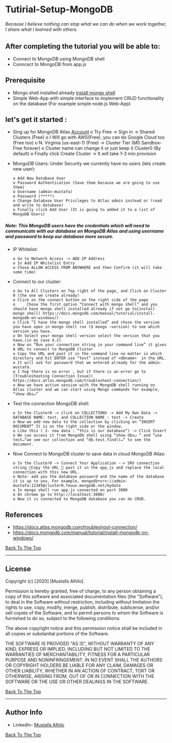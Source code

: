 # Tutirial-Setup-MongoDB
###### Because I believe nothing can stop what we can do when we work together, I share what I learned with others.

## After completing the tutorial you will be able to:

- Connect to MongoDB using MongoDB shell 
- Conncect to MongoDB from app.js

## Prerequisite

- Mongo shell installed already [install mongo shell](https://docs.mongodb.com/manual/tutorial/install-mongodb-on-windows/)
- Simple Web-App with simple interface to implement CRUD functionality on the database (For example simple node.js Web-App)

## let's get it started :

- Sing up for MongoDB Atlas [Account]( https://www.mongodb.com/cloud/atlas)
      o	Try Free -> Sign in -> Shared Clusters (Free)
      o	I Will go with AWS(Free), you can do Google Cloud too (Free too)
      o	N. Virginia (us-east-1) (Free) -> Cluster Tier (M0 Sandbox- Free forever)
      o	Cluster name can change it or just keep it Cluster0 (By default)
      o	Finally click Create Cluster -> It will take 1-3 min provision 
      
- MongoDB Users: Under Security we currently have no users (lets create new user):

      o	Add New Database User
      o	Password Authentication (Save them because we are going to use them)
      o	Username (admin-mustafa)
      o	Password (*****)
      o	Change Database User Privileges to Atlas admin instead or (read and write to database)
      o	Finally click Add User (It is going to added it to a list of MongoDB Users)
##### Note: This MongoDB users have the credentials which will need to communicate with our database on MongoDB Atlas and using username and password to keep our database more secure. 

- IP Whitelist:

      o	Go to Network Access -> ADD IP Address
      o	In Add IP Whitelist Entry 
      o	Chose ALLOW ACCESS FROM ANYWHERE and then Confirm (it will take some time)
      
- Connect to our cluster:

      o	Go to All Clusters on Top right of the page, and Click on Cluster 0 (the one we create already)
      o	Click on the connect button on the right side of the page
      o     Chose the first option “Connect with mongo shell” and you should have mongo shell installed already if not go to[install mongo shell( https://docs.mongodb.com/manual/tutorial/install-mongodb-on-windows/)
      o	Click “I have the mongo shell installed” and chose the version you have open in mongo shell run ($ mongo –version) to see which version you have. 
      o	On Select your mongo shell version select the version that you have.(in my case 4.2)
      o	Now on “Run your connection string in your command line” it gives A URL to connect to MongoDB Cluster  
      o	Copy the URL and past it in the command line no matter in which directory and hit ENTER use “test” instead of <dbname>  in the URL. 
      o	It will ask for password that we entered already for the admin-mustafa.
      o	I hop there is no error , but if there is an error go to [Troubleshooting Connection Issue]( https://docs.atlas.mongodb.com/troubleshoot-connection/)
      o	Now we have active session with the MongoDB shell running on Atlas cluster and we can start using Mongo commands for example, “show dbs↵”
      
- Test the connection MongoDB shell:

      o	In the Cluster0 -> click on COLLECTIONS -> Add My Own Data -> DATABASE NAME: test, and COLLECTION NAME : test -> Create
      o	Now we add new data to the collection by clicking on “INSERT DOCUMENT” It is on the right side or the window.
      o	Like this ( 2- new data : “this is our database”) -> Click Insert
      o	We can access it from MongoDb shell using “show dbs↵ “ and “use test↵”we see our collection and “db.test.find()↵“ to see the document. 
      
- Now Connect to MongoDB cluster to save data in cloud MongoDB Atlas:

      o	In the Cluster0 -> Connect Your Application --> SRV connection string Copy the URL  past it in the app.js and replace the local connection with this new URL. 
      o	Note: add you the database password and the name of the database it is up to you. For example, mongodb+srv://admin-mustafa:12345@cluster0.feuuv.mongodb.net/mydata
      o	In mongo shell run app.js connected on port 3000 
      o	On chrome go to http://localhost:3000/ 
      o	Now it is connected to MongoDB database you can do CRUD. 




## References

- https://docs.atlas.mongodb.com/troubleshoot-connection/
- https://docs.mongodb.com/manual/tutorial/install-mongodb-on-windows/
 


[Back To The Top](#Tutirial-Setup-MongoDB)

---

## License

Copyright (c) [2020] [Mustafa Alhilo]

Permission is hereby granted, free of charge, to any person obtaining a copy
of this software and associated documentation files (the "Software"), to deal
in the Software without restriction, including without limitation the rights
to use, copy, modify, merge, publish, distribute, sublicense, and/or sell
copies of the Software, and to permit persons to whom the Software is
furnished to do so, subject to the following conditions:

The above copyright notice and this permission notice shall be included in all
copies or substantial portions of the Software.

THE SOFTWARE IS PROVIDED "AS IS", WITHOUT WARRANTY OF ANY KIND, EXPRESS OR
IMPLIED, INCLUDING BUT NOT LIMITED TO THE WARRANTIES OF MERCHANTABILITY,
FITNESS FOR A PARTICULAR PURPOSE AND NONINFRINGEMENT. IN NO EVENT SHALL THE
AUTHORS OR COPYRIGHT HOLDERS BE LIABLE FOR ANY CLAIM, DAMAGES OR OTHER
LIABILITY, WHETHER IN AN ACTION OF CONTRACT, TORT OR OTHERWISE, ARISING FROM,
OUT OF OR IN CONNECTION WITH THE SOFTWARE OR THE USE OR OTHER DEALINGS IN THE
SOFTWARE.



[Back To The Top](#Tutirial-Setup-MongoDB)

---

## Author Info

- LinkedIn- [Mustafa Alhilo](https://www.linkedin.com/in/mustafa-alhilo-08736214b/)

[Back To The Top](#Tutirial-Setup-MongoDB)
